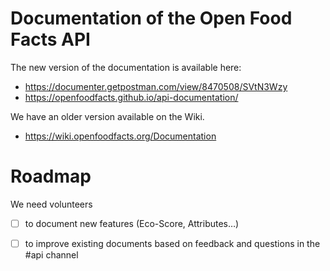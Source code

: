 # Documentation of the Open Food Facts API

The new version of the documentation is available here: 
- https://documenter.getpostman.com/view/8470508/SVtN3Wzy
- https://openfoodfacts.github.io/api-documentation/

We have an older version available on the Wiki.

- https://wiki.openfoodfacts.org/Documentation

# Roadmap

We need volunteers
- [ ] to document new features (Eco-Score, Attributes…)
- [ ] to improve existing documents based on feedback and questions in the #api channel


